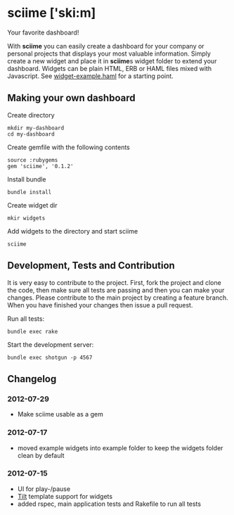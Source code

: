 # sciime ['ski:m]

Your favorite dashboard!

With **sciime** you can easily create a dashboard for your company or personal projects that displays your most valuable information. Simply create a new widget and place it in **sciime**s widget folder to extend your dashboard. Widgets can be plain HTML, ERB or HAML files mixed with Javascript. See [widget-example.haml][example] for a starting point.

[example]: https://github.com/sciime/sciime/blob/master/views/examples/widget-example.haml "Sciime Example Widget"

## Making your own dashboard

Create directory

    mkdir my-dashboard
    cd my-dashboard

Create gemfile with the following contents

    source :rubygems
    gem 'sciime', '0.1.2'

Install bundle

    bundle install

Create widget dir

    mkir widgets

Add widgets to the directory and start sciime

    sciime

## Development, Tests and Contribution

It is very easy to contribute to the project. First, fork the project and clone the code, then make sure all tests are passing and then you can make your changes. Please contribute to the main project by creating a feature branch. When you have finished your changes then issue a pull request.

Run all tests:

    bundle exec rake

Start the development server:

    bundle exec shotgun -p 4567

## Changelog

### 2012-07-29

* Make sciime usable as a gem

### 2012-07-17

* moved example widgets into example folder to keep the widgets folder clean by default

### 2012-07-15

* UI for play-/pause
* [Tilt](https://github.com/rtomayko/tilt) template support for widgets
* added rspec, main application tests and Rakefile to run all tests
